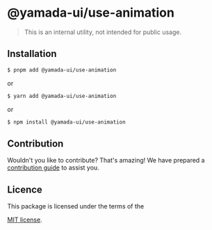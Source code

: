 # @yamada-ui/use-animation

> This is an internal utility, not intended for public usage.

## Installation

```sh
$ pnpm add @yamada-ui/use-animation
```

or

```sh
$ yarn add @yamada-ui/use-animation
```

or

```sh
$ npm install @yamada-ui/use-animation
```

## Contribution

Wouldn't you like to contribute? That's amazing! We have prepared a [contribution guide](https://github.com/hirotomoyamada/yamada-ui/blob/main/CONTRIBUTING.md) to assist you.

## Licence

This package is licensed under the terms of the

[MIT license](https://github.com/hirotomoyamada/yamada-ui/blob/main/LICENSE).
